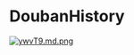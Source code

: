 # DoubanHistory

[![ywvT9.md.png](https://s1.ax2x.com/2018/02/17/ywvT9.md.png)](https://simimg.com/i/ywvT9)